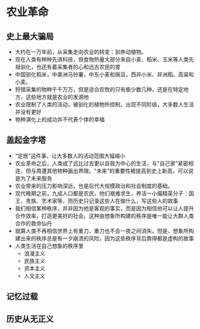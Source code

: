#   农业革命

##  史上最大骗局

-   大约在一万年前，从采集走向农业的转变：驯养动植物。
-   现在人类有种种先进科技，但食物热量大部分来自小麦、稻米、玉米等人类先祖驯化，也还有着采集者的心和远古农民的胃
-   中国驯化稻米，中美洲马铃薯，中东小麦和豌豆，西非小米、非洲稻、高粱和小麦。
-   狩猎采集的物种千千万万，但是适合农牧的只有极少数几种，还是在特定地方，这些地方就是农业的发源地
-   农业限制了人类的活动，被驯化的植物所控制，出现不同阶级，大多数人生活并没有更好
-   物种演化上的成功并不代表个体的幸福


##  盖起金字塔

-   "定居"这件事，让大多数人的活动范围大幅缩小
-   农业革命之后，人类成了远比过去更以自我为中心的生活，与"自己家"紧密相连，但与周遭其他物种画出界限。"未来"的重要性被提高到史上新高，可以说是为了未来服务
-   农业带来的压力影响深远，也是后代大规模政治和社会制度的基础。
-   现代晚期之前，九成人口都是农民，他们艰难求生，养活一小撮精英分子：国王、贵族、艺术家等，而历史只记录这些人在做什么，写这些人的故事
-   我们相信某种秩序，并非因为他是客观的事实，而是因为相信他可以让人提升合作效率，打造更美好的社会。这种由想象所构建的秩序是唯一能让大群人类合作的救命仙丹
-   就算人类不再相信世界上有重力，重力也不会一夜之间消失。但是，想象所构建出来的秩序总是有一夕崩溃的风险，因为这些秩序背后靠得都是虚构的故事
-   人类生活在自己想象的秩序里
    -   浪漫主义
    -   民族主义
    -   资本主义
    -   人文主义


##  记忆过载




##  历史从无正义